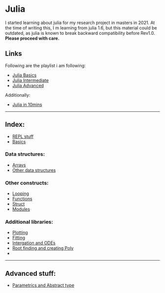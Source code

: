 # Julia

I started learning about julia for my research project in masters in 2021. At the time of writing this, I m learning from julia 1.6, but this material could be outdated, as julia is known to break backward compatibility before Rev1.0. **Please proceed with care.**   

## Links

Following are the playlist i am following:   

* [Julia Basics](https://youtu.be/5fJs3zE3Jgo)
* [Julia Intermediate]()
* [Julia Advanced]()

Additionally:

* [Julia in 10mins](https://youtu.be/eDtVDMjZ6Nc)
   
___
## Index:
   
* [REPL stuff](./repl.md)
* [Basics](./basics.md)

### Data structures:
* [Arrays](./arrays.md)
* [Other data structures](./datatypes.md)

### Other constructs:
* [Looping](./looping.md)
* [Functions](./functions.md)
* [Struct](./struct.md)
* [Modules](./modules.md)

### Additional libraries:

* [Plotting](./plot.md)
* [Fitting](./fitting.md)
* [Intergation and ODEs](./intODE.md)
* [Root finding and creating Poly](./rootPOLY.md)
* 
___
## Advanced stuff:

* [Parametrics and Abstract type](./datatypes.md)
